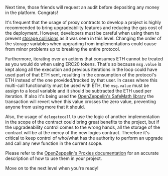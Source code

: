 Next time, those friends will request an audit before depositing any money in the platform. Congrats!

It's frequent that the usage of proxy contracts to develop a project is highly recommended to bring upgradeability features and reducing the gas cost of the deployment. However, developers must be careful when using them to prevent [storage collisions](https://docs.openzeppelin.com/upgrades-plugins/1.x/proxies#unstructured-storage-proxies) as it was seen in this level. Changing the order of the storage variables when upgrading from implementations could cause from minor problems up to breaking the entire protocol.

Furthermore, iterating over an actions that consumes ETH cannot be treated as you would do when using ERC20 tokens. That's so because `msg.value` is kept along all the execution and previous iterations in the loop could have used part of that ETH sent, resulting in the consumption of the protocol's ETH instead of the one provided/tracked by that user. In cases where this multi-call functionality must be used with ETH, the `msg.value` must be assign to a local variable and it should be subtracted the ETH used per iteration. If also it's being used the [OpenZeppelin's SafeMath library](https://github.com/OpenZeppelin/openzeppelin-contracts/blob/master/contracts/utils/math/SafeMath.sol) the transaction will revert when this value crosses the zero value, preventing anyone from using more that it should.

Also, the usage of `delegatecall` to use the logic of another implementation in the scope of the contract could bring great benefits to the project, but if the upgradeability control comes to the wrong hands, all the storage of the contract will be at the mercy of the new logics contract. Therefore it's critical to keep control of who/what has the authority to perform an upgrade and call any new function in the current scope.

Please refer to the [OpenZeppelin's Proxies documentation](https://docs.openzeppelin.com/contracts/4.x/api/proxy) for an accurate description of how to use them in your project.

Move on to the next level when you're ready!
